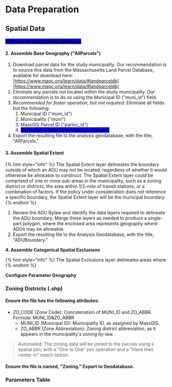 # Data Preparation

## Spatial Data

#### <mark style="background-color:blue;">1.  Create an Analysis Geodatabase</mark>

#### 2.  Assemble Base Geography ("AllParcels")

1. Download parcel data for the study municipality. Our recommendation is to source this data from the Massachusetts Land Parcel Database, available for download here: [https://www.mapc.org/learn/data/#landparceldb](https://www.mapc.org/learn/data/#landparceldb)
2. Eliminate any parcels not located within the study municipality. Our recommendation is to do so using the Municipal ID ("muni\_id") field.&#x20;
3. _Recommended for faster operation, but not required:_ Eliminate all fields but the following:
   1. Municipal ID ("muni\_id")
   2. Municipality ("muni")
   3. MassGIS Parcel ID ("parloc\_id")
   4. <mark style="background-color:blue;">\[Insert list of fields that must be retained.]</mark>
4. Export the resulting file to the analysis geodatabase, with the title, "AllParcels."

#### 3.  Assemble Spatial Extent&#x20;

{% hint style="info" %}
The Spatial Extent layer delineates the boundary outside of which an ADU may not be located, regardless of whether it would otherwise be allowable to construct. The Spatial Extent layer could be comprised of one or more sub-areas in the municipality, such as a zoning district or districts, the area within 1/2-mile of transit stations, or a combination of factors. If the policy under consideration does not reference a specific boundary, the Spatial Extent layer will be the municipal boundary.
{% endhint %}

1. Review the ADU Bylaw and identify the data layers required to delineate the ADU boundary. Merge these layers as needed to produce a single-part polygon, where the enclosed area represents geography where ADUs may be allowable.
2. Export the resulting file to the Analysis Geodatabase, with the title, "ADUBoundary."

**4.  Assemble Categorical Spatial Exclusions**

{% hint style="info" %}
The Spatial Exclusions layer delineates areas where&#x20;
{% endhint %}

**Configure Parameter Geography**

### Zoning Districts (.shp)

#### Ensure the file has the following attributes:

* ZO\_CODE (Zone Code): Concatenation of MUNI\_ID and ZO\_ABBR. Formula: MUNI\_ID\&ZO\_ABBR
  * MUNI\_ID (Municipal ID): Municipality ID, as assigned by MassGIS.
  * ZO\_ABBR (Zone Abbreviation): Zoning district abbreviation, as it appears in the municipality's zoning by-law.

> Automated: The zoning data will be joined to the parcels using a spatial join, with a "One to One" join operation and a "Have their center in" match option.

#### **Ensure the file is named, "Zoning." Export to Geodatabase.**

### **Parameters Table**
